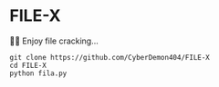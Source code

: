 # FILE-X
🙏🌟 Enjoy file cracking...
```
git clone https://github.com/CyberDemon404/FILE-X
cd FILE-X
python fila.py
```
